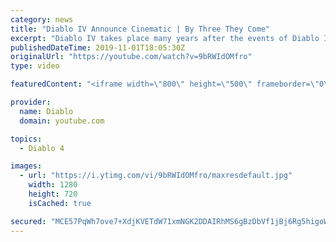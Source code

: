 ```yaml
---
category: news
title: "Diablo IV Announce Cinematic | By Three They Come"
excerpt: "Diablo IV takes place many years after the events of Diablo III, after millions have been slaughtered by the actions of the High Heavens and Burning Hells alike."
publishedDateTime: 2019-11-01T18:05:30Z
originalUrl: "https://youtube.com/watch?v=9bRWIdOMfro"
type: video

featuredContent: "<iframe width=\"800\" height=\"500\" frameborder=\"0\" src=\"https://www.youtube.com/embed/9bRWIdOMfro\" allow=\"accelerometer; autoplay; encrypted-media; gyroscope; picture-in-picture\" allowfullscreen></iframe>"

provider:
  name: Diablo
  domain: youtube.com

topics:
  - Diablo 4

images:
  - url: "https://i.ytimg.com/vi/9bRWIdOMfro/maxresdefault.jpg"
    width: 1280
    height: 720
    isCached: true

secured: "MCE57PqWh7ove7+XdjKVETdW71xmNGK2DDAIRhMS6gBzDbVf1jBj6Rg5higoWUleFSxjHeu24654AFzUpPXUvG2fTwfpj6jv6QK4wTubvALwJ4riY00/GLaQm0X9tDcVUjc7BYsA2jah8Mjd1hdsd9iobJFZIEkmCTHal6Vd2qPZsEbRM1n4B2JOhZ0aO443BLg4waLziNHYy5jI8Nc2/yiGeGwPE1r6kgQ4nMhNfcErTlNJzH5Fhpu66TAw5OG81z3VvLO8mteDQUdIHHP2USz1Oq6LwRgLcGPFc5eRfXH5Fbwtj0uKimWo4z1aXMKxR5Caz+Ovz7ZTvwqBXiK/rDJfWLu6k7nYyLU/acaPNEfG8JzOYO7pN8i2fW5ZoGjMRvDbIej6TyH2DyeFItga99s94S57sKMPpnuKGs69HLTSnzXx7/T2uYFvZLMtS1zj;pmyjKbiy4HfTYfQUfw/P8w=="
---
```


